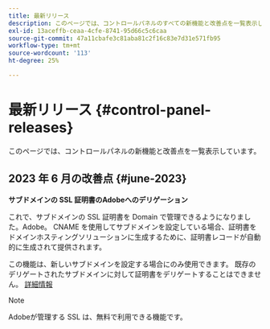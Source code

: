 ```yaml
---
title: 最新リリース
description: このページでは、コントロールパネルのすべての新機能と改善点を一覧表示しています。
exl-id: 13aceffb-ceaa-4cfe-8741-95d66c5c6caa
source-git-commit: 47a11cbafe3c81aba81c2f16c83e7d31e571fb95
workflow-type: tm+mt
source-wordcount: '113'
ht-degree: 25%

---
```


# 最新リリース {#control-panel-releases}

このページでは、コントロールパネルの新機能と改善点を一覧表示しています。

## 2023 年 6 月の改善点 {#june-2023}

**サブドメインの SSL 証明書のAdobeへのデリゲーション**

これで、サブドメインの SSL 証明書を Domain で管理できるようになりました。Adobe。 CNAME を使用してサブドメインを設定している場合、証明書をドメインホスティングソリューションに生成するために、証明書レコードが自動的に生成されて提供されます。

この機能は、新しいサブドメインを設定する場合にのみ使用できます。 既存のデリゲートされたサブドメインに対して証明書をデリゲートすることはできません。 [詳細情報](../subdomains-certificates/using/setting-up-new-subdomain.md)

>[!NOTE]
>
>Adobeが管理する SSL は、無料で利用できる機能です。

